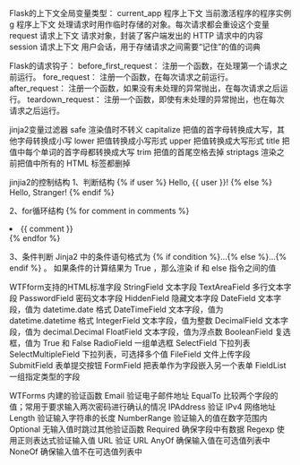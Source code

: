 Flask的上下文全局变量类型：
current_app 程序上下文   当前激活程序的程序实例
g           程序上下文   处理请求时用作临时存储的对象。每次请求都会重设这个变量
request     请求上下文   请求对象，封装了客户端发出的 HTTP 请求中的内容
session     请求上下文   用户会话，用于存储请求之间需要“记住”的值的词典

Flask的请求钩子：
before_first_request：   注册一个函数，在处理第一个请求之前运行。
fore_request：           注册一个函数，在每次请求之前运行。
after_request：          注册一个函数，如果没有未处理的异常抛出，在每次请求之后运行。
teardown_request：       注册一个函数，即使有未处理的异常抛出，也在每次请求之后运行。

jinja2变量过滤器
safe             渲染值时不转义
capitalize       把值的首字母转换成大写，其他字母转换成小写
lower            把值转换成小写形式
upper            把值转换成大写形式
title            把值中每个单词的首字母都转换成大写
trim             把值的首尾空格去掉
striptags        渲染之前把值中所有的 HTML 标签都删掉

jinjia2的控制结构
1、判断结构
{% if user %}
Hello, {{ user }}!
{% else %}
Hello, Stranger!
{% endif %}

2、for循环结构
{% for comment in comments %}
<li>{{ comment }}</li>
{% endfor %}

3、条件判断
Jinja2 中的条件语句格式为 {% if condition %}...{% else %}...{% endif %} 。
如果条件的计算结果为 True ，那么渲染 if 和 else 指令之间的值


WTFform支持的HTML标准字段
StringField         文本字段
TextAreaField       多行文本字段
PasswordField       密码文本字段
HiddenField         隐藏文本字段
DateField           文本字段，值为 datetime.date 格式
DateTimeField       文本字段，值为 datetime.datetime 格式
IntegerField        文本字段，值为整数
DecimalField        文本字段，值为 decimal.Decimal
FloatField          文本字段，值为浮点数
BooleanField        复选框，值为 True 和 False
RadioField          一组单选框
SelectField         下拉列表
SelectMultipleField 下拉列表，可选择多个值
FileField           文件上传字段
SubmitField         表单提交按钮
FormField           把表单作为字段嵌入另一个表单
FieldList           一组指定类型的字段


WTForms 内建的验证函数
Email           验证电子邮件地址
EqualTo         比较两个字段的值；常用于要求输入两次密码进行确认的情况
IPAddress       验证 IPv4 网络地址
Length          验证输入字符串的长度
NumberRange     验证输入的值在数字范围内
Optional        无输入值时跳过其他验证函数
Required        确保字段中有数据
Regexp          使用正则表达式验证输入值
URL             验证 URL
AnyOf           确保输入值在可选值列表中
NoneOf          确保输入值不在可选值列表中